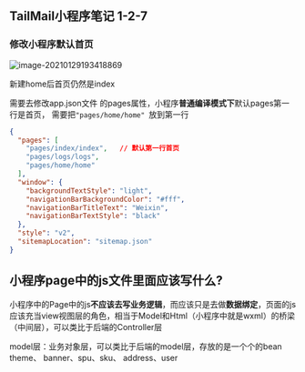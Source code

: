 ## TailMail小程序笔记 1-2-7 

### 修改小程序默认首页

![image-20210129193418869](E:\mynote\7月小程序-tailMail\TailMail小程序笔记001.assets\image-20210129193418869.png)

新建home后首页仍然是index

需要去修改app.json文件 的pages属性，小程序**普通编译模式下**默认pages第一行是首页， 需要把`"pages/home/home" `放到第一行

```json
{
  "pages": [
    "pages/index/index",   // 默认第一行首页
    "pages/logs/logs",
    "pages/home/home"
  ],
  "window": {
    "backgroundTextStyle": "light",
    "navigationBarBackgroundColor": "#fff",
    "navigationBarTitleText": "Weixin",
    "navigationBarTextStyle": "black"
  },
  "style": "v2",
  "sitemapLocation": "sitemap.json"
}
```

## 小程序page中的js文件里面应该写什么?

小程序中的Page中的js**不应该去写业务逻辑**，而应该只是去做**数据绑定**，页面的js应该充当view视图层的角色，相当于Model和Html（小程序中就是wxml）的桥梁（中间层），可以类比于后端的Controller层

model层：业务对象层，可以类比于后端的model层，存放的是一个个的bean
theme、 banner、spu、sku、 address、user

